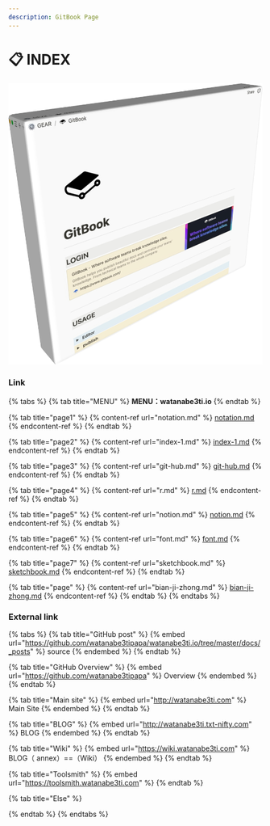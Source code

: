 ```yaml
---
description: GitBook Page
---
```


# 📋 INDEX

![GitBook](.gitbook/assets/imggitbook3d.jpg)

### Link

{% tabs %}
{% tab title="MENU" %}
&#x20;**MENU：watanabe3ti.io**
{% endtab %}

{% tab title="page1" %}
{% content-ref url="notation.md" %}
[notation.md](notation.md)
{% endcontent-ref %}
{% endtab %}

{% tab title="page2" %}
{% content-ref url="index-1.md" %}
[index-1.md](index-1.md)
{% endcontent-ref %}
{% endtab %}

{% tab title="page3" %}
{% content-ref url="git-hub.md" %}
[git-hub.md](git-hub.md)
{% endcontent-ref %}
{% endtab %}

{% tab title="page4" %}
{% content-ref url="r.md" %}
[r.md](r.md)
{% endcontent-ref %}
{% endtab %}

{% tab title="page5" %}
{% content-ref url="notion.md" %}
[notion.md](notion.md)
{% endcontent-ref %}
{% endtab %}

{% tab title="page6" %}
{% content-ref url="font.md" %}
[font.md](font.md)
{% endcontent-ref %}
{% endtab %}

{% tab title="page7" %}
{% content-ref url="sketchbook.md" %}
[sketchbook.md](sketchbook.md)
{% endcontent-ref %}
{% endtab %}

{% tab title="page" %}
{% content-ref url="bian-ji-zhong.md" %}
[bian-ji-zhong.md](bian-ji-zhong.md)
{% endcontent-ref %}
{% endtab %}
{% endtabs %}

### External link

{% tabs %}
{% tab title="GitHub post" %}
{% embed url="https://github.com/watanabe3tipapa/watanabe3ti.io/tree/master/docs/_posts" %}
source
{% endembed %}
{% endtab %}

{% tab title="GitHub Overview" %}
{% embed url="https://github.com/watanabe3tipapa" %}
Overview
{% endembed %}
{% endtab %}

{% tab title="Main site" %}
{% embed url="http://watanabe3ti.com" %}
Main Site
{% endembed %}
{% endtab %}

{% tab title="BLOG" %}
{% embed url="http://watanabe3ti.txt-nifty.com" %}
BLOG
{% endembed %}
{% endtab %}

{% tab title="Wiki" %}
{% embed url="https://wiki.watanabe3ti.com" %}
BLOG（ annex）==（Wiki）
{% endembed %}
{% endtab %}

{% tab title="Toolsmith" %}
{% embed url="https://toolsmith.watanabe3ti.com" %}
{% endtab %}

{% tab title="Else" %}

{% endtab %}
{% endtabs %}
